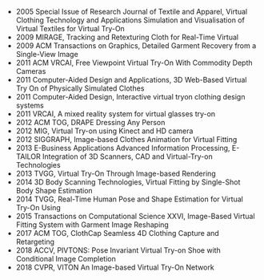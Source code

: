 + 2005 Special Issue of Research Journal of Textile and Apparel, Virtual Clothing Technology and Applications Simulation and Visualisation of Virtual Textiles for Virtual Try-On
+ 2009 MIRAGE, Tracking and Retexturing Cloth for Real-Time Virtual
+ 2009 ACM Transactions on Graphics, Detailed Garment Recovery from a Single-View Image
+ 2011 ACM VRCAI, Free Viewpoint Virtual Try-On With Commodity Depth Cameras
+ 2011 Computer-Aided Design and Applications, 3D Web-Based Virtual Try On of Physically Simulated Clothes
+ 2011 Computer-Aided Design, Interactive virtual tryon clothing design systems
+ 2011 VRCAI, A mixed reality system for virtual glasses try-on
+ 2012 ACM TOG, DRAPE Dressing Any Person
+ 2012 MIG, Virtual Try-on using Kinect and HD camera
+ 2012 SIGGRAPH, Image-based Clothes Animation for Virtual Fitting
+ 2013 E-Business Applications Advanced Information Processing, E-TAILOR Integration of 3D Scanners, CAD and Virtual-Try-on Technologies
+ 2013 TVGG, Virtual Try-On Through Image-based Rendering
+ 2014 3D Body Scanning Technologies, Virtual Fitting by Single-Shot Body Shape Estimation
+ 2014 TVGG, Real-Time Human Pose and Shape Estimation for Virtual Try-On Using
+ 2015 Transactions on Computational Science XXVI, Image-Based Virtual Fitting System with Garment Image Reshaping
+ 2017 ACM TOG, ClothCap Seamless 4D Clothing Capture and Retargeting
+ 2018 ACCV, PIVTONS: Pose Invariant Virtual Try-on Shoe with Conditional Image Completion
+ 2018 CVPR, VITON An Image-based Virtual Try-On Network




